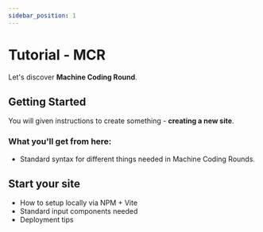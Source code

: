 ```yaml
---
sidebar_position: 1
---
```


# Tutorial - MCR

Let's discover **Machine Coding Round**.

## Getting Started

You will given instructions to create something - **creating a new site**.

### What you'll get from here:

- Standard syntax for different things needed in Machine Coding Rounds. 

## Start your site
- How to setup locally via NPM + Vite 
- Standard input components needed 
- Deployment tips 
